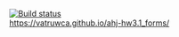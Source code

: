 [![Build status](https://ci.appveyor.com/api/projects/status/l9rcyvgsrtxeejc6?svg=true)](https://ci.appveyor.com/project/vatruwca/ahj-hw3-1-forms)  
https://vatruwca.github.io/ahj-hw3.1_forms/
